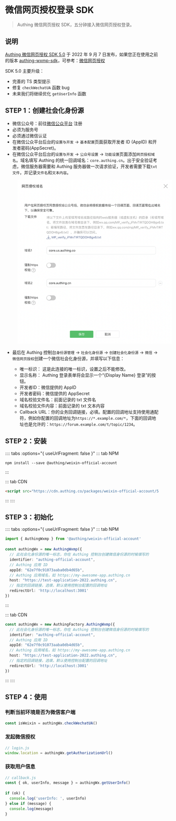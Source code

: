 # 微信网页授权登录 SDK

> Authing 微信网页授权 SDK，五分钟接入微信网页授权登录。

## 说明

[Authing 微信网页授权 SDK 5.0](https://github.com/Authing/authing-js-sdk/tree/master/packages/weixin-official-account) 于 2022 年 9 月 7 日发布，如果您正在使用之前的版本 [authing-wxmp-sdk](https://github.com/Authing/authing-wxmp-sdk)，可参考：[微信网页授权](./sdk-for-wxmp.md)

SDK 5.0 主要升级：

- 完善的 TS 类型提示
- 修复 `checkWechatUA` 函数 bug
- 未来我们将继续优化 `getUserInfo` 函数

## STEP 1：创建社会化身份源

- 微信公众号：前往[微信公众平台](https://mp.weixin.qq.com/) 注册
- 必须为服务号
- 必须通过微信认证
- 在微信公众平台后台的`设置与开发` -> `基本配置`页面获取开发者 ID (AppID) 和开发者密码(AppSecret)。
- 在微信公众平台后台的`设置与开发` -> `公众号设置` -> `功能设置`页面添加`网页授权域名`。域名填写 Authing 的统一回调域名：`core.authing.cn`。出于安全验证考虑，微信服务器需要和 Authing 服务器做一次请求验证，开发者需要下载`txt 文件`，并记录`文件名`和`文本内容`。

<img src="./images/sdk-for-weixin-official-account-1.png" width="650" style="margin-left: 40px" />

- 最后在 Authing 控制台`身份源管理` -> `社会化身份源` -> `创建社会化身份源` -> `微信` -> `微信网页授权`创建一个微信社会化身份源，并填写以下信息：

  - 唯一标识： 这是此连接的唯一标识，设置之后不能修改。
  - 显示名称： Authing 登录表单将会显示一个“{Display Name} 登录”的按钮。
  - 开发者ID：微信提供的 AppID
  - 开发者密码：微信提供的 AppSecret
  - 域名校验文件名：前面记录的 txt 文件名
  - 域名校验文件内容：前面记录的 txt 文本内容
  - Callback URL：你的业务回调链接，必填。配置的回调地址支持使用通配符，例如你配置的回调地址为`https://*.example.com/*`，下面的回调地址也是允许的：`https://forum.example.com/t/topic/1234`。

## STEP 2：安装

:::: tabs :options="{ useUrlFragment: false }"
::: tab NPM
``` shell
npm install --save @authing/weixin-official-account
```
:::

::: tab CDN
```html
<script src="https://cdn.authing.co/packages/weixin-official-account/5.0.0/weixin-official-account.min.js"></script>
```
:::
::::

## STEP 3：初始化

:::: tabs :options="{ useUrlFragment: false }"
::: tab NPM
``` typescript
import { AuthingWxmp } from '@authing/weixin-official-account'

const authingWx = new AuthingWxmp({
  // 此社会化身份源的唯一标志，你在 Authing 控制台创建微信身份源的时候填写的
  identifier: "authing-official-account",
  // Authing 应用 ID
  appId: "62e7f0c91073aaba0db4d65b",
  // Authing 应用域名，如 https://my-awesome-app.authing.cn
  host: "https://test-application-2022.authing.cn",
  // 指定的回调链接，选填，默认使用控制台配置的回调地址
  redirectUrl: 'http://localhost:3001'
})
```
:::

::: tab CDN
``` typescript
const authingWx = new AuthingFactory.AuthingWxmp({
  // 此社会化身份源的唯一标志，你在 Authing 控制台创建微信身份源的时候填写的
  identifier: "authing-official-account",
  // Authing 应用 ID
  appId: "62e7f0c91073aaba0db4d65b",
  // Authing 应用域名，如 https://my-awesome-app.authing.cn
  host: "https://test-application-2022.authing.cn",
  // 指定的回调链接，选填，默认使用控制台配置的回调地址
  redirectUrl: 'http://localhost:3001'
})
```
:::
::::

## STEP 4：使用
### 判断当前环境是否为微信客户端
``` typescript
const isWeixin = authingWx.checkWechatUA()
```

### 发起微信授权

``` typescript
// login.js
window.location = authingWx.getAuthorizationUrl()
```

### 获取用户信息
``` typescript
// callback.js
const { ok, userInfo, message } = authingWx.getUserInfo()

if (ok) {
  console.log('userInfo: ', userInfo)
} else if (message) {
  console.log(message)
}
```